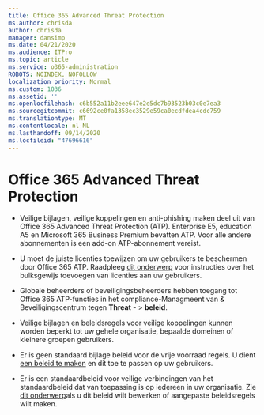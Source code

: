```yaml
---
title: Office 365 Advanced Threat Protection
ms.author: chrisda
author: chrisda
manager: dansimp
ms.date: 04/21/2020
ms.audience: ITPro
ms.topic: article
ms.service: o365-administration
ROBOTS: NOINDEX, NOFOLLOW
localization_priority: Normal
ms.custom: 1036
ms.assetid: ''
ms.openlocfilehash: c6b552a11b2eee647e2e5dc7b93523b03c0e7ea3
ms.sourcegitcommit: c6692ce0fa1358ec3529e59ca0ecdfdea4cdc759
ms.translationtype: MT
ms.contentlocale: nl-NL
ms.lasthandoff: 09/14/2020
ms.locfileid: "47696616"
---
```

# <a name="office-365-advanced-threat-protection"></a>Office 365 Advanced Threat Protection

- Veilige bijlagen, veilige koppelingen en anti-phishing maken deel uit van Office 365 Advanced Threat Protection (ATP). Enterprise E5, education A5 en Microsoft 365 Business Premium bevatten ATP. Voor alle andere abonnementen is een add-on ATP-abonnement vereist.

- U moet de juiste licenties toewijzen om uw gebruikers te beschermen door Office 365 ATP. Raadpleeg [dit onderwerp](https://docs.microsoft.com/microsoft-365/admin/add-users/add-users) voor instructies over het bulksgewijs toevoegen van licenties aan uw gebruikers.

- Globale beheerders of beveiligingsbeheerders hebben toegang tot Office 365 ATP-functies in het compliance-Managmeent van & Beveiligingscentrum tegen **Threat** - \> **beleid**.

- Veilige bijlagen en beleidsregels voor veilige koppelingen kunnen worden beperkt tot uw gehele organisatie, bepaalde domeinen of kleinere groepen gebruikers.

- Er is geen standaard bijlage beleid voor de vrije voorraad regels. U dient [een beleid te maken](https://docs.microsoft.com/microsoft-365/security/office-365-security/set-up-atp-safe-attachments-policies) en dit toe te passen op uw gebruikers.

- Er is een standaardbeleid voor veilige verbindingen van het standaardbeleid dat van toepassing is op iedereen in uw organisatie. Zie [dit onderwerp](https://docs.microsoft.com/microsoft-365/security/office-365-security/set-up-atp-safe-links-policies)als u dit beleid wilt bewerken of aangepaste beleidsregels wilt maken.
